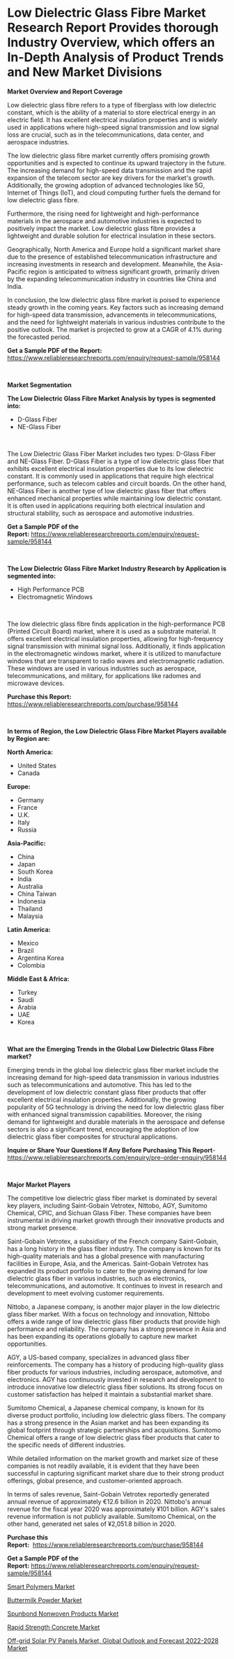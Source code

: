 <p><h1>Low Dielectric Glass Fibre Market Research Report Provides thorough Industry Overview, which offers an In-Depth Analysis of Product Trends and New Market Divisions</h1></p><p><strong>Market Overview and Report Coverage</strong></p>
<p><p>Low dielectric glass fibre refers to a type of fiberglass with low dielectric constant, which is the ability of a material to store electrical energy in an electric field. It has excellent electrical insulation properties and is widely used in applications where high-speed signal transmission and low signal loss are crucial, such as in the telecommunications, data center, and aerospace industries.</p><p>The low dielectric glass fibre market currently offers promising growth opportunities and is expected to continue its upward trajectory in the future. The increasing demand for high-speed data transmission and the rapid expansion of the telecom sector are key drivers for the market's growth. Additionally, the growing adoption of advanced technologies like 5G, Internet of Things (IoT), and cloud computing further fuels the demand for low dielectric glass fibre.</p><p>Furthermore, the rising need for lightweight and high-performance materials in the aerospace and automotive industries is expected to positively impact the market. Low dielectric glass fibre provides a lightweight and durable solution for electrical insulation in these sectors.</p><p>Geographically, North America and Europe hold a significant market share due to the presence of established telecommunication infrastructure and increasing investments in research and development. Meanwhile, the Asia-Pacific region is anticipated to witness significant growth, primarily driven by the expanding telecommunication industry in countries like China and India.</p><p>In conclusion, the low dielectric glass fibre market is poised to experience steady growth in the coming years. Key factors such as increasing demand for high-speed data transmission, advancements in telecommunications, and the need for lightweight materials in various industries contribute to the positive outlook. The market is projected to grow at a CAGR of 4.1% during the forecasted period.</p></p>
<p><strong>Get a Sample PDF of the Report:</strong> <a href="https://www.reliableresearchreports.com/enquiry/request-sample/958144">https://www.reliableresearchreports.com/enquiry/request-sample/958144</a></p>
<p>&nbsp;</p>
<p><strong>Market Segmentation</strong></p>
<p><strong>The Low Dielectric Glass Fibre Market Analysis by types is segmented into:</strong></p>
<p><ul><li>D-Glass Fiber</li><li>NE-Glass Fiber</li></ul></p>
<p>&nbsp;</p>
<p><p>The Low Dielectric Glass Fiber Market includes two types: D-Glass Fiber and NE-Glass Fiber. D-Glass Fiber is a type of low dielectric glass fiber that exhibits excellent electrical insulation properties due to its low dielectric constant. It is commonly used in applications that require high electrical performance, such as telecom cables and circuit boards. On the other hand, NE-Glass Fiber is another type of low dielectric glass fiber that offers enhanced mechanical properties while maintaining low dielectric constant. It is often used in applications requiring both electrical insulation and structural stability, such as aerospace and automotive industries.</p></p>
<p><strong>Get a Sample PDF of the Report:</strong>&nbsp;<a href="https://www.reliableresearchreports.com/enquiry/request-sample/958144">https://www.reliableresearchreports.com/enquiry/request-sample/958144</a></p>
<p>&nbsp;</p>
<p><strong>The Low Dielectric Glass Fibre Market Industry Research by Application is segmented into:</strong></p>
<p><ul><li>High Performance PCB</li><li>Electromagnetic Windows</li></ul></p>
<p>&nbsp;</p>
<p><p>The low dielectric glass fibre finds application in the high-performance PCB (Printed Circuit Board) market, where it is used as a substrate material. It offers excellent electrical insulation properties, allowing for high-frequency signal transmission with minimal signal loss. Additionally, it finds application in the electromagnetic windows market, where it is utilized to manufacture windows that are transparent to radio waves and electromagnetic radiation. These windows are used in various industries such as aerospace, telecommunications, and military, for applications like radomes and microwave devices.</p></p>
<p><strong>Purchase this Report:</strong>&nbsp; <a href="https://www.reliableresearchreports.com/purchase/958144">https://www.reliableresearchreports.com/purchase/958144</a></p>
<p>&nbsp;</p>
<p><strong>In terms of Region, the Low Dielectric Glass Fibre Market Players available by Region are:</strong></p>
<p>
    <p> <strong> North America: </strong>
        <ul>
            <li>United States</li>
            <li>Canada</li>
        </ul>
        </p> 
    <p> <strong> Europe: </strong>
        <ul>
            <li>Germany</li>
            <li>France</li>
            <li>U.K.</li>
            <li>Italy</li>
            <li>Russia</li>
        </ul>
        </p> 
    <p> <strong> Asia-Pacific: </strong>
        <ul>
            <li>China</li>
            <li>Japan</li>
            <li>South Korea</li>
            <li>India</li>
            <li>Australia</li>
            <li>China Taiwan</li>
            <li>Indonesia</li>
            <li>Thailand</li>
            <li>Malaysia</li>
        </ul>
        </p> 
    <p> <strong> Latin America: </strong>
        <ul>
            <li>Mexico</li>
            <li>Brazil</li>
            <li>Argentina Korea</li>
            <li>Colombia</li>
        </ul>
        </p> 
    <p> <strong> Middle East & Africa: </strong>
        <ul>
            <li>Turkey</li>
            <li>Saudi</li>
            <li>Arabia</li>
            <li>UAE</li>
            <li>Korea</li>
        </ul>
    </p>
    </p>
<p>&nbsp;</p>
<p><strong>What are the Emerging Trends in the Global Low Dielectric Glass Fibre market?</strong></p>
<p><p>Emerging trends in the global low dielectric glass fiber market include the increasing demand for high-speed data transmission in various industries such as telecommunications and automotive. This has led to the development of low dielectric constant glass fiber products that offer excellent electrical insulation properties. Additionally, the growing popularity of 5G technology is driving the need for low dielectric glass fiber with enhanced signal transmission capabilities. Moreover, the rising demand for lightweight and durable materials in the aerospace and defense sectors is also a significant trend, encouraging the adoption of low dielectric glass fiber composites for structural applications.</p></p>
<p><strong>Inquire or Share Your Questions If Any Before Purchasing This Report</strong>- <a href="https://www.reliableresearchreports.com/enquiry/pre-order-enquiry/958144">https://www.reliableresearchreports.com/enquiry/pre-order-enquiry/958144</a></p>
<p>&nbsp;</p>
<p><strong>Major Market Players</strong></p>
<p><p>The competitive low dielectric glass fiber market is dominated by several key players, including Saint-Gobain Vetrotex, Nittobo, AGY, Sumitomo Chemical, CPIC, and Sichuan Glass Fiber. These companies have been instrumental in driving market growth through their innovative products and strong market presence.</p><p>Saint-Gobain Vetrotex, a subsidiary of the French company Saint-Gobain, has a long history in the glass fiber industry. The company is known for its high-quality materials and has a global presence with manufacturing facilities in Europe, Asia, and the Americas. Saint-Gobain Vetrotex has expanded its product portfolio to cater to the growing demand for low dielectric glass fiber in various industries, such as electronics, telecommunications, and automotive. It continues to invest in research and development to meet evolving customer requirements.</p><p>Nittobo, a Japanese company, is another major player in the low dielectric glass fiber market. With a focus on technology and innovation, Nittobo offers a wide range of low dielectric glass fiber products that provide high performance and reliability. The company has a strong presence in Asia and has been expanding its operations globally to capture new market opportunities.</p><p>AGY, a US-based company, specializes in advanced glass fiber reinforcements. The company has a history of producing high-quality glass fiber products for various industries, including aerospace, automotive, and electronics. AGY has continuously invested in research and development to introduce innovative low dielectric glass fiber solutions. Its strong focus on customer satisfaction has helped it maintain a substantial market share.</p><p>Sumitomo Chemical, a Japanese chemical company, is known for its diverse product portfolio, including low dielectric glass fibers. The company has a strong presence in the Asian market and has been expanding its global footprint through strategic partnerships and acquisitions. Sumitomo Chemical offers a range of low dielectric glass fiber products that cater to the specific needs of different industries.</p><p>While detailed information on the market growth and market size of these companies is not readily available, it is evident that they have been successful in capturing significant market share due to their strong product offerings, global presence, and customer-oriented approach.</p><p>In terms of sales revenue, Saint-Gobain Vetrotex reportedly generated annual revenue of approximately €12.6 billion in 2020. Nittobo's annual revenue for the fiscal year 2020 was approximately ¥101 billion. AGY's sales revenue information is not publicly available. Sumitomo Chemical, on the other hand, generated net sales of ¥2,051.8 billion in 2020.</p></p>
<p><strong>Purchase this Report:</strong>&nbsp;&nbsp;<a href="https://www.reliableresearchreports.com/purchase/958144">https://www.reliableresearchreports.com/purchase/958144</a></p>
<p></p>
<p><strong>Get a Sample PDF of the Report:</strong>&nbsp;<a href="https://www.reliableresearchreports.com/enquiry/request-sample/958144">https://www.reliableresearchreports.com/enquiry/request-sample/958144</a></p>
<p><p><a href="https://www.linkedin.com/pulse/smart-polymers-market-challenges-opportunities-growth-drivers-wzwue/">Smart Polymers Market</a></p><p><a href="https://www.reportprime.com/buttermilk-powder-r6270">Buttermilk Powder Market</a></p><p><a href="https://medium.com/@pauladams6h/spunbond-nonwoven-products-market-size-growth-forecast-2023-2030-44ac66ba72da">Spunbond Nonwoven Products Market</a></p><p><a href="https://www.linkedin.com/pulse/decoding-rapid-strength-concrete-market-deep-dive-latest-1yoae/">Rapid Strength Concrete Market</a></p><p><a href="https://issuu.com/reportprime-2/docs/off-grid-solar-pv-panels-market-global-outlook-and?fr=xKAE9_zU1NQ">Off-grid Solar PV Panels Market, Global Outlook and Forecast 2022-2028 Market</a></p></p>